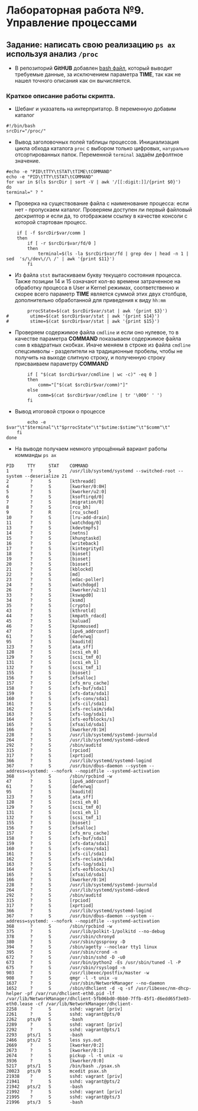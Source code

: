 # Лабораторная работа №9. Управление процессами
 


## Задание: написать свою реализацию `ps ax` используя анализ `/proc`

* В репозиторий **GitHUB** добавлен [bash файл](https://github.com/alexeybobovsky/OTUS_Lab/blob/master/lab9/psax.sh),  который выводит требуемые данные, за исключением параметра **TIME**, так как не нашел точного описания как он вычисляется.



### Краткое описание работы скрипта. 

* Шебанг и указатель на интерпритатор. В переменную добавим каталог 
```
#!/bin/bash
srcDir="/proc/"
```

* Вывод заголовочных полей таблицы процессов. Инициализация цикла обхода каталога `proc` с выбором только цифровых, `натурально` отсортированных папок. Переменной `terminal` задаём дефолтное значение.
```
#echo -e "PID\tTTY\tSTAT\tTIME\tCOMMAND"
echo -e "PID\tTTY\tSTAT\tCOMMAND"
for var in $(ls $srcDir | sort -V | awk '/[[:digit:]]/{print $0}')
do
terminal=" ? "
```

* Проверка на существование файла с наименование процесса: если нет - пропускаем каталог. Проверяем доступен ли первый файловый дескриптор и если да, то отображаем ссылку в качестве консоли с которой стартован процесс.
```
    if [ -f $srcDir$var/comm ]
    then
        if [ -r $srcDir$var/fd/0 ]
        then
            terminal=$(ls -la $srcDir$var/fd | grep dev | head -n 1 |  sed  's/\/dev\//\ /' | awk '{print $11}')
        fi
```

* Из файла `stst` вытаскиваем букву текущего состояния процесса. Также  позиции 14 и 15 означают кол-во времени затраченное на обработку процесса в User и Kernel режимах, соответственно и скорее всего параметр **TIME** является суммой этих двух столбцов, дополнительно обработанной для приведения к виду `hh:mm`
```
        prrocState=$(cat $srcDir$var/stat | awk '{print $3}')
#        utime=$(cat $srcDir$var/stat | awk '{print $14}')
#        stime=$(cat $srcDir$var/stat | awk '{print $15}')
```

* Проверяем содержимое файла `cmdline` и если оно нулевое, то в качестве параметра **COMMAND** показываем содержимое файла `comm` в квадратных скобках. Иначе меняем в  строке из файла `cmdline` спецсимволы - разделители на традиционные пробелы, чтобы не получить на выходе слитную строку, и полученную строку присваиваем параметру **COMMAND**
```
        if [ "$(cat $srcDir$var/cmdline | wc -c)" -eq 0 ]
        then
            comm="["$(cat $srcDir$var/comm)"]"
        else
            comm=$(cat $srcDir$var/cmdline | tr '\000' ' ')
        fi
```

* Вывод итоговой строки о процессе
```
        echo -e $var"\t"$terminal"\t"$prrocState"\t"$utime:$stime"\t"$comm"\t"
    fi
done
```

* На выводе получаем немного упрощённый вариант работы комманды `ps ax`
```
PID     TTY     STAT    COMMAND
1        ?      S       /usr/lib/systemd/systemd --switched-root --system --deserialize 21
2        ?      S       [kthreadd]
4        ?      S       [kworker/0:0H]
5        ?      S       [kworker/u2:0]
6        ?      S       [ksoftirqd/0]
7        ?      S       [migration/0]
8        ?      S       [rcu_bh]
9        ?      R       [rcu_sched]
10       ?      S       [lru-add-drain]
11       ?      S       [watchdog/0]
13       ?      S       [kdevtmpfs]
14       ?      S       [netns]
15       ?      S       [khungtaskd]
16       ?      S       [writeback]
17       ?      S       [kintegrityd]
18       ?      S       [bioset]
19       ?      S       [bioset]
20       ?      S       [bioset]
21       ?      S       [kblockd]
22       ?      S       [md]
23       ?      S       [edac-poller]
24       ?      S       [watchdogd]
26       ?      S       [kworker/u2:1]
33       ?      S       [kswapd0]
34       ?      S       [ksmd]
35       ?      S       [crypto]
43       ?      S       [kthrotld]
44       ?      S       [kmpath_rdacd]
45       ?      S       [kaluad]
46       ?      S       [kpsmoused]
47       ?      S       [ipv6_addrconf]
61       ?      S       [deferwq]
95       ?      S       [kauditd]
123      ?      S       [ata_sff]
128      ?      S       [scsi_eh_0]
129      ?      S       [scsi_tmf_0]
131      ?      S       [scsi_eh_1]
132      ?      S       [scsi_tmf_1]
155      ?      S       [bioset]
156      ?      S       [xfsalloc]
157      ?      S       [xfs_mru_cache]
158      ?      S       [xfs-buf/sda1]
159      ?      S       [xfs-data/sda1]
160      ?      S       [xfs-conv/sda1]
161      ?      S       [xfs-cil/sda1]
162      ?      S       [xfs-reclaim/sda]
163      ?      S       [xfs-log/sda1]
164      ?      S       [xfs-eofblocks/s]
165      ?      S       [xfsaild/sda1]
166      ?      S       [kworker/0:1H]
228      ?      S       /usr/lib/systemd/systemd-journald
264      ?      S       /usr/lib/systemd/systemd-udevd
292      ?      S       /sbin/auditd
315      ?      S       [rpciod]
317      ?      S       [xprtiod]
366      ?      S       /usr/lib/systemd/systemd-logind
367      ?      S       /usr/bin/dbus-daemon --system --address=systemd: --nofork --nopidfile --systemd-activation
368      ?      S       /sbin/rpcbind -w
47       ?      S       [ipv6_addrconf]
61       ?      S       [deferwq]
95       ?      S       [kauditd]
123      ?      S       [ata_sff]
128      ?      S       [scsi_eh_0]
129      ?      S       [scsi_tmf_0]
131      ?      S       [scsi_eh_1]
132      ?      S       [scsi_tmf_1]
155      ?      S       [bioset]
156      ?      S       [xfsalloc]
157      ?      S       [xfs_mru_cache]
158      ?      S       [xfs-buf/sda1]
159      ?      S       [xfs-data/sda1]
160      ?      S       [xfs-conv/sda1]
161      ?      S       [xfs-cil/sda1]
162      ?      S       [xfs-reclaim/sda]
163      ?      S       [xfs-log/sda1]
164      ?      S       [xfs-eofblocks/s]
165      ?      S       [xfsaild/sda1]
166      ?      S       [kworker/0:1H]
228      ?      S       /usr/lib/systemd/systemd-journald
264      ?      S       /usr/lib/systemd/systemd-udevd
292      ?      S       /sbin/auditd
315      ?      S       [rpciod]
317      ?      S       [xprtiod]
366      ?      S       /usr/lib/systemd/systemd-logind
367      ?      S       /usr/bin/dbus-daemon --system --address=systemd: --nofork --nopidfile --systemd-activation
368      ?      S       /sbin/rpcbind -w
375      ?      S       /usr/lib/polkit-1/polkitd --no-debug
378      ?      S       /usr/sbin/chronyd
380      ?      S       /usr/sbin/gssproxy -D
394      ?      S       /sbin/agetty --noclear tty1 linux
395      ?      S       /usr/sbin/crond -n
672      ?      S       /usr/sbin/sshd -D -u0
673      ?      S       /usr/bin/python2 -Es /usr/sbin/tuned -l -P
675      ?      S       /usr/sbin/rsyslogd -n
903      ?      S       /usr/libexec/postfix/master -w
908      ?      S       qmgr -l -t unix -u
1637     ?      S       /usr/sbin/NetworkManager --no-daemon
1652     ?      S       /sbin/dhclient -d -q -sf /usr/libexec/nm-dhcp-helper -pf /var/run/dhclient-eth0.pid -lf /var/lib/NetworkManager/dhclient-5fb06bd0-0bb0-7ffb-45f1-d6edd65f3e03-eth0.lease -cf /var/lib/NetworkManager/dhclient-
2258     ?      S       sshd: vagrant [priv]
2261     ?      S       sshd: vagrant@pts/0
2262    pts/0   S       -bash
2289     ?      S       sshd: vagrant [priv]
2292     ?      S       sshd: vagrant@pts/1
2293    pts/1   S       -bash
2466    pts/2   S       less sys.out
2669     ?      S       [kworker/0:2]
2673     ?      S       [kworker/0:1]
2674     ?      S       pickup -l -t unix -u
3936     ?      S       [kworker/0:0]
5217    pts/1   S       /bin/bash ./psax.sh
20023   pts/0   S       mcedit psax.sh
21938    ?      S       sshd: vagrant [priv]
21941    ?      S       sshd: vagrant@pts/2
21942   pts/2   S       -bash
21992    ?      S       sshd: vagrant [priv]
21995    ?      S       sshd: vagrant@pts/3
21996   pts/3   S       -bash
```

